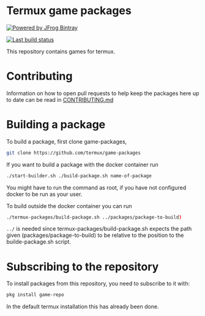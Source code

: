 # Termux game packages

[![Powered by JFrog Bintray](./.github/static/powered-by-bintray.png)](https://bintray.com)

[![Last build status](https://github.com/termux/game-packages/workflows/Packages/badge.svg)](https://github.com/termux/game-packages/actions)

This repository contains games for termux.

# Contributing

Information on how to open pull requests to help keep the packages here up to date can be read in [CONTRIBUTING.md](CONTRIBUTING.md)

# Building a package
To build a package, first clone game-packages,
```sh
git clone https://github.com/termux/game-packages
```

If you want to build a package with the docker container run
```sh
./start-builder.sh ./build-package.sh name-of-package
```
You might have to run the command as root, if you have not configured docker to be run as your user.

To build outside the docker container you can run
```sh
./termux-packages/build-package.sh ../packages/package-to-build)
```
`../` is needed since termux-packages/build-package.sh expects the path given (packages/package-to-build) to be relative to the position to the builde-package.sh script.

# Subscribing to the repository
To install packages from this repository, you need to subscribe to it with:
```sh
pkg install game-repo
```
In the default termux installation this has already been done.
